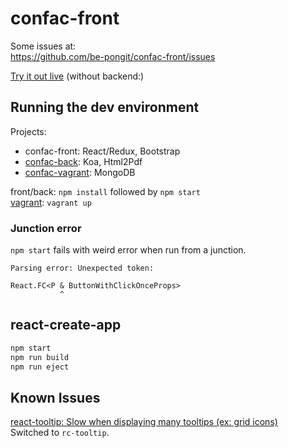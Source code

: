 confac-front
============

Some issues at:  
https://github.com/be-pongit/confac-front/issues

[Try it out live][demo] (without backend:)

Running the dev environment
---------------------------

Projects:

- confac-front: React/Redux, Bootstrap
- [confac-back][confac-back]: Koa, Html2Pdf
- [confac-vagrant][confac-vagrant]: MongoDB

front/back: `npm install` followed by `npm start`  
[vagrant][vagrant]: `vagrant up`

### Junction error

`npm start` fails with weird error when run from a junction.

```text
Parsing error: Unexpected token:

React.FC<P & ButtonWithClickOnceProps>
           ^
```


react-create-app
----------------

```bash
npm start
npm run build
npm run eject
```


Known Issues
------------

[react-tooltip: Slow when displaying many tooltips (ex: grid icons)](https://github.com/wwayne/react-tooltip/issues/334)  
Switched to `rc-tooltip`.



[confac-back]: https://github.com/be-pongit/confac-back
[confac-vagrant]: https://github.com/be-pongit/confac-vagrant
[vagrant]: https://www.vagrantup.com/
[demo]: https://pongit.be/assets/confac-demo/index.html
